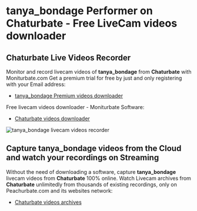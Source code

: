 # tanya_bondage Performer on Chaturbate - Free LiveCam videos downloader

## Chaturbate Live Videos Recorder

Monitor and record livecam videos of **tanya_bondage** from **Chaturbate** with Moniturbate.com
Get a premium trial for free by just and only registering with your Email address:
* [tanya_bondage Premium videos downloader](https://moniturbate.com/request-demo-licence-key.html)

Free livecam videos downloader - Moniturbate Software:
* [Chaturbate videos downloader](https://moniturbate.com/moniturbate-download-software.html)

![tanya_bondage livecam videos recorder](https://peachurnet.com/templates/moniturbate-software.png)


## Capture tanya_bondage videos from the Cloud and watch your recordings on Streaming

Without the need of downloading a software, capture **tanya_bondage** livecam videos from **Chaturbate** 100% online.
Watch Livecam archives from **Chaturbate** unlimitedly from thousands of existing recordings, only on Peachurbate.com and its websites network:
* [Chaturbate videos archives](https://peachurnet.com/)